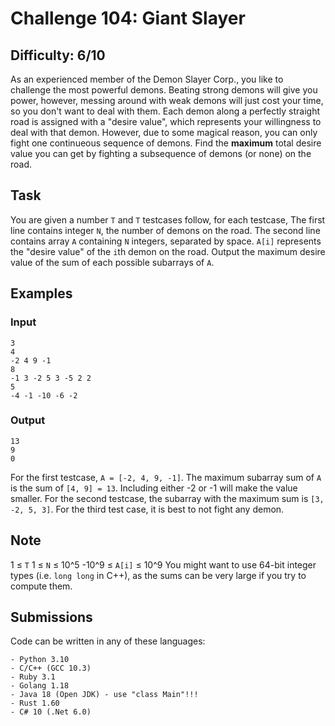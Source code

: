 # Challenge 104: Giant Slayer
## Difficulty: 6/10

As an experienced member of the Demon Slayer Corp., you like to challenge the most powerful demons. Beating strong demons will give you power, however, messing around with weak demons will just cost your time, so you don't want to deal with them.
Each demon along a perfectly straight road is assigned with a "desire value", which represents your willingness to deal with that demon.
However, due to some magical reason, you can only fight one continueous sequence of demons.
Find the **maximum** total desire value you can get by fighting a subsequence of demons (or none) on the road.

## Task
You are given a number `T` and `T` testcases follow, for each testcase,
The first line contains integer `N`, the number of demons on the road.
The second line contains array `A` containing `N` integers, separated by space. `A[i]` represents the "desire value" of the `i`th demon on the road.
Output the maximum desire value of the sum of each possible subarrays of `A`.

## Examples
### Input
```
3
4
-2 4 9 -1
8
-1 3 -2 5 3 -5 2 2
5
-4 -1 -10 -6 -2
```
### Output
```
13
9
0
```
For the first testcase, `A = [-2, 4, 9, -1]`. The maximum subarray sum of `A` is the sum of `[4, 9] = 13`. Including either -2 or -1 will make the value smaller.
For the second testcase, the subarray with the maximum sum is `[3, -2, 5, 3]`.
For the third test case, it is best to not fight any demon.

## Note
1 ≤ `T`
1 ≤ `N` ≤ 10^5
-10^9 ≤ `A[i]` ≤ 10^9
You might want to use 64-bit integer types (i.e. `long long` in C++), as the sums can be very large if you try to compute them.

## Submissions
Code can be written in any of these languages:
```
- Python 3.10
- C/C++ (GCC 10.3)
- Ruby 3.1
- Golang 1.18
- Java 18 (Open JDK) - use "class Main"!!!
- Rust 1.60
- C# 10 (.Net 6.0)
```
